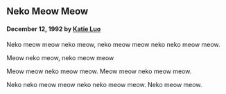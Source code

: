 ## Neko Meow Meow

#### December 12, 1992 by [Katie Luo](/)

Neko meow meow neko meow, neko meow meow neko neko meow meow.

Meow neko meow, neko meow meow

Meow meow neko meow meow. Meow meow neko meow meow.

Neko neko meow meow neko neko meow meow.
Neko meow meow.